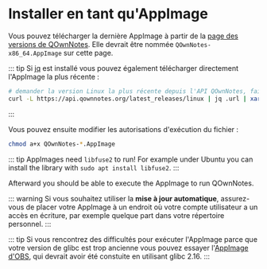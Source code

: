 # Installer en tant qu'AppImage

Vous pouvez télécharger la dernière AppImage à partir de la [page des versions de QOwnNotes](https://github.com/pbek/QOwnNotes/releases). Elle devrait être nommée `QOwnNotes-x86_64.AppImage` sur cette page.

::: tip
Si [jq](https://stedolan.github.io/jq/) est installé vous pouvez également télécharger directement l'AppImage la plus récente :

```bash
# demander la version Linux la plus récente depuis l'API QOwnNotes, faire l'analyse syntaxique du JSON pour obtenir son URL et la télécharger
curl -L https://api.qownnotes.org/latest_releases/linux | jq .url | xargs curl -Lo QOwnNotes-x86_64.AppImage
```

:::

Vous pouvez ensuite modifier les autorisations d'exécution du fichier :

```bash
chmod a+x QOwnNotes-*.AppImage
```

::: tip
AppImages need `libfuse2` to run! For example under Ubuntu you can install the library with `sudo apt install libfuse2`.
:::

Afterward you should be able to execute the AppImage to run QOwnNotes.

::: warning
Si vous souhaitez utiliser la **mise à jour automatique**, assurez-vous de placer votre AppImage à un endroit où votre compte utilisateur a un accès en écriture, par exemple quelque part dans votre répertoire personnel.
:::

::: tip
Si vous rencontrez des difficultés pour exécuter l'AppImage parce que votre version de glibc est trop ancienne vous pouvez essayer l'[AppImage d'OBS](https://download.opensuse.org/repositories/home:/pbek:/QOwnNotes/AppImage/QOwnNotes-latest-x86_64.AppImage), qui devrait avoir été constuite en utilisant glibc 2.16.
:::
